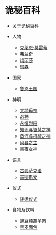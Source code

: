 # 诡秘百科

* [关于诡秘百科](README.md)

* 人物
    *  [克莱恩·莫雷蒂](./人物/克莱恩·莫雷蒂.md)
    *  [弗兰奇](./人物/弗兰奇.md)
    *  [梅丽莎](./人物/梅丽莎.md)
    *  [班森](./人物/班森.md)

* 国家
    * [鲁恩王国](./国家/鲁恩王国.md)

* 神明
    * [大地母神](./神明/大地母神.md)
    * [战神](./神明/战神.md)
    * [永恒烈阳](./神明/永恒烈阳.md)
    * [知识与智慧之神](./神明/知识与智慧之神.md)
    * [蒸汽与机械之神](./神明/蒸汽与机械之神.md)
    * [风暴之主](./神明/风暴之主.md)
    * [黑夜女神](./神明/黑夜女神.md)
        
* 语言
    *  [古弗萨克语](./语言/古弗萨克语.md)
    *  [赫密斯文](./语言/赫密斯文.md)
* 仪式
    * [转运仪式](./仪式/转运仪式.md) 
* 食物及饮料
    * [豌豆炖羔羊肉](./食物及饮料/豌豆炖羔羊肉.md)
    * [黑麦面包](./食物及饮料/黑麦面包.md)